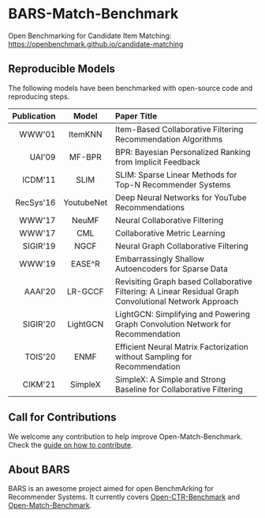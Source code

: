 # BARS-Match-Benchmark

Open Benchmarking for Candidate Item Matching: https://openbenchmark.github.io/candidate-matching

## Reproducible Models
The following models have been benchmarked with open-source code and reproducing steps.

| Publication |    Model   |  Paper Title                                                                                      |
| ----:|:----------:|:--------------------------------------------------------------------------------------------|
|  WWW'01    |   ItemKNN  |        Item-Based Collaborative Filtering Recommendation Algorithms                                                                                        |
| UAI'09 |   MF-BPR   |      BPR: Bayesian Personalized Ranking from Implicit Feedback                         |
| ICDM'11 |    SLIM    |    SLIM: Sparse Linear Methods for Top-N Recommender Systems                        |
| RecSys'16 | YoutubeNet |    Deep Neural Networks for YouTube Recommendations                               |
| WWW'17 |    NeuMF   |       Neural Collaborative Filtering                                                    |
| WWW'17 |     CML    |     Collaborative Metric Learning                                                     |
| SIGIR'19 |    NGCF    |   Neural Graph Collaborative Filtering                                            |
| WWW'19 |    EASE^R    |    Embarrassingly Shallow Autoencoders for Sparse Data                                         |
| AAAI'20 |  LR-GCCF  |    Revisiting Graph based Collaborative Filtering: A Linear Residual Graph Convolutional Network Approach |
| SIGIR'20 |  LightGCN  |   LightGCN: Simplifying and Powering Graph Convolution Network for Recommendation |
| TOIS'20 |    ENMF    |      Efficient Neural Matrix Factorization without Sampling for Recommendation        |
| CIKM'21 |    SimpleX    |    SimpleX: A Simple and Strong Baseline for Collaborative Filtering  |


## Call for Contributions

We welcome any contribution to help improve Open-Match-Benchmark. Check the [guide on how to contribute](https://github.com/xue-pai/Open-Match-Benchmark/blob/master/CONTRIBUTING.md).

## About BARS
BARS is an awesome project aimed for open BenchmArking for Recommender Systems. It currently covers [Open-CTR-Benchmark](https://openbenchmark.github.io/ctr-prediction) and [Open-Match-Benchmark](https://openbenchmark.github.io/candidate-matching).
